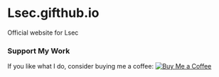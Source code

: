 # Lsec.gifthub.io
Official website for Lsec 
### Support My Work
If you like what I do, consider buying me a coffee:
[![Buy Me a Coffee](https://img.shields.io/badge/Buy%20me%20a%20coffee-orange?style=for-the-badge&logo=buymeacoffee)](https://www.buymeacoffee.com/Lsec47)
